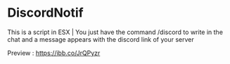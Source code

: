 # DiscordNotif
This is a script in ESX |  You just have the command /discord to write in the chat and a message appears with the discord link of your server

Preview : https://ibb.co/JrQPyzr
